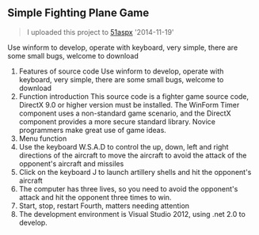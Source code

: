
## Simple Fighting Plane Game
> I uploaded this project to [51aspx](https://www.51aspx.com/code/BURFighterGame)   '2014-11-19' 








Use winform to develop, operate with keyboard, very simple, there are some small bugs, welcome to download


1. Features of source code
       Use winform to develop, operate with keyboard, very simple, there are some small bugs, welcome to download
2. Function introduction
       This source code is a fighter game source code, DirectX 9.0 or higher version must be installed. The WinForm Timer component uses a non-standard game scenario, and the DirectX component provides a more secure standard library. Novice programmers make great use of game ideas.
3. Menu function
  1. Use the keyboard W.S.A.D to control the up, down, left and right directions of the aircraft to move the aircraft to avoid the attack of the opponent's aircraft and missiles
  2. Click on the keyboard J to launch artillery shells and hit the opponent's aircraft
  3. The computer has three lives, so you need to avoid the opponent's attack and hit the opponent three times to win.
  4. Start, stop, restart
Fourth, matters needing attention
  1. The development environment is Visual Studio 2012, using .net 2.0 to develop.
